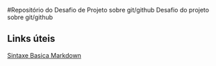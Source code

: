 #Repositório do Desafio de Projeto sobre git/github
Desafio do projeto sobre git/github

## Links úteis
[Sintaxe Basica Markdown](https://www.markdownguide.org/)
